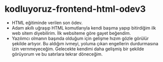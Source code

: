 # kodluyoruz-frontend-html-odev3
* HTML eğitiminde verilen son ödev.
* Adam akıllı uğraşıp HTML komutlarıyla kendi başıma yapıp bitirdiğim ilk web sitem diyebilirim. İlk websiteme göre gayet beğendim.
* Yazılımcı olmanın başında olduğum için gelişme hızım gözle görülür şekilde artıyor. Bu aldığım ivmeyi, yoluma çıkan engellerin durdurmasına izin vernmeyeceğim. Gelecekte kendimi daha gelişmiş bir şekilde görüyorum ve bu satırlara tekrar döneceğim.
